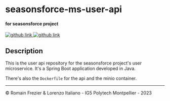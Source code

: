 # seasonsforce-ms-user-api
#### for seasonsforce project 

<a target="_blank" href="https://github.com/lorenzo-italiano/Seasonsforce">
  <img alt="github link" src="https://img.shields.io/badge/SEASONFORCE-global-green?logo=github&style=for-the-badge">
</a>
<a target="_blank" href="https://github.com/lorenzo-italiano/seasonsforce-microservices">
  <img alt="github link" src="https://img.shields.io/badge/SEASONFORCE-microservices-blue?logo=github&style=for-the-badge">
</a>

## Description

This is the user api repository for the seasonsforce project's user microservice. It's a Spring Boot application developed in Java.

There's also the `Dockerfile` for the api and the minio container.

---

© Romain Frezier & Lorenzo Italiano - IG5 Polytech Montpellier - 2023
